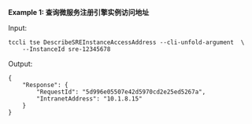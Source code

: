 **Example 1: 查询微服务注册引擎实例访问地址**



Input: 

```
tccli tse DescribeSREInstanceAccessAddress --cli-unfold-argument  \
    --InstanceId sre-12345678
```

Output: 
```
{
    "Response": {
        "RequestId": "5d996e05507e42d5970cd2e25ed5267a",
        "IntranetAddress": "10.1.8.15"
    }
}
```

